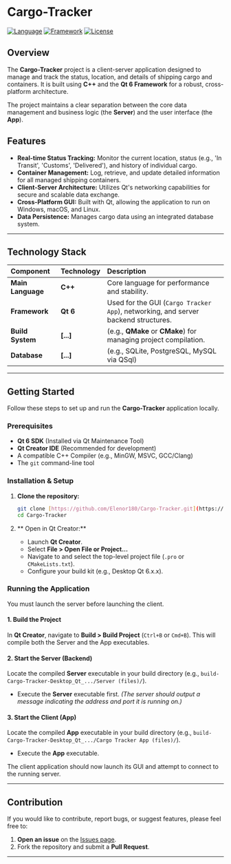 #  Cargo-Tracker

[![Language](https://img.shields.io/badge/Language-C++-blue.svg)](https://isocpp.org/)
[![Framework](https://img.shields.io/badge/Framework-Qt%206-green.svg)](https://www.qt.io/)
[![License](https://img.shields.io/badge/License-MIT-yellow.svg)](LICENSE)

##  Overview

The **Cargo-Tracker** project is a client-server application designed to manage and track the status, location, and details of shipping cargo and containers. It is built using **C++** and the **Qt 6 Framework** for a robust, cross-platform architecture.

The project maintains a clear separation between the core data management and business logic (the **Server**) and the user interface (the **App**).

##  Features

* **Real-time Status Tracking:** Monitor the current location, status (e.g., 'In Transit', 'Customs', 'Delivered'), and history of individual cargo.
* **Container Management:** Log, retrieve, and update detailed information for all managed shipping containers.
* **Client-Server Architecture:** Utilizes Qt's networking capabilities for secure and scalable data exchange.
* **Cross-Platform GUI:** Built with Qt, allowing the application to run on Windows, macOS, and Linux.
* **Data Persistence:** Manages cargo data using an integrated database system.

---

## Technology Stack

| Component | Technology | Description |
| :--- | :--- | :--- |
| **Main Language** | **C++** | Core language for performance and stability. |
| **Framework** | **Qt 6** | Used for the GUI (`Cargo Tracker App`), networking, and server backend structures. |
| **Build System** | **[...]** | (e.g., **QMake** or **CMake**) for managing project compilation. |
| **Database** | **[...]** | (e.g., SQLite, PostgreSQL, MySQL via QSql) |

---

##  Getting Started

Follow these steps to set up and run the **Cargo-Tracker** application locally.

### Prerequisites

* **Qt 6 SDK** (Installed via Qt Maintenance Tool)
* **Qt Creator IDE** (Recommended for development)
* A compatible C++ Compiler (e.g., MinGW, MSVC, GCC/Clang)
* The `git` command-line tool

### Installation & Setup

1.  **Clone the repository:**
    ```bash
    git clone [https://github.com/Elenor180/Cargo-Tracker.git](https://github.com/Elenor180/Cargo-Tracker.git)
    cd Cargo-Tracker
    ```

2.  ** Open in Qt Creator:**
    * Launch **Qt Creator**.
    * Select **File > Open File or Project...**
    * Navigate to and select the top-level project file (`.pro` or `CMakeLists.txt`).
    * Configure your build kit (e.g., Desktop Qt 6.x.x).

### Running the Application

You must launch the server before launching the client.

#### 1. Build the Project

In **Qt Creator**, navigate to **Build > Build Project** (`Ctrl+B` or `Cmd+B`). This will compile both the Server and the App executables.

#### 2. Start the Server (Backend)

Locate the compiled **Server** executable in your build directory (e.g., `build-Cargo-Tracker-Desktop_Qt_.../Server (files)/`).

* Execute the **Server** executable first.
    *(The server should output a message indicating the address and port it is running on.)*

#### 3. Start the Client (App)

Locate the compiled **App** executable in your build directory (e.g., `build-Cargo-Tracker-Desktop_Qt_.../Cargo Tracker App (files)/`).

* Execute the **App** executable.

The client application should now launch its GUI and attempt to connect to the running server.

---

## Contribution

If you would like to contribute, report bugs, or suggest features, please feel free to:

1.  **Open an issue** on the [Issues page](https://github.com/Elenor180/Cargo-Tracker/issues).
2.  Fork the repository and submit a **Pull Request**.

---

